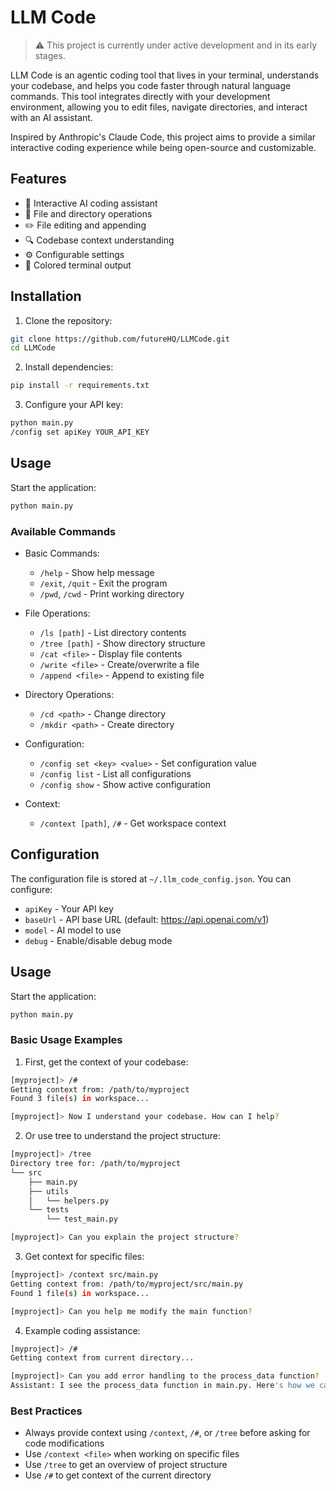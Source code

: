 # LLM Code

> ⚠️ This project is currently under active development and in its early stages.

LLM Code is an agentic coding tool that lives in your terminal, understands your codebase, and helps you code faster through natural language commands. This tool integrates directly with your development environment, allowing you to edit files, navigate directories, and interact with an AI assistant.

Inspired by Anthropic's Claude Code, this project aims to provide a similar interactive coding experience while being open-source and customizable.

## Features

- 🤖 Interactive AI coding assistant
- 📁 File and directory operations
- ✏️ File editing and appending
- 🔍 Codebase context understanding
- ⚙️ Configurable settings
- 🌈 Colored terminal output

## Installation

1. Clone the repository:
```bash
git clone https://github.com/futureHQ/LLMCode.git
cd LLMCode
```

2. Install dependencies:
```bash
pip install -r requirements.txt
```

3. Configure your API key:
```bash
python main.py
/config set apiKey YOUR_API_KEY
```

## Usage

Start the application:
```bash
python main.py
```

### Available Commands

- Basic Commands:
  - `/help` - Show help message
  - `/exit`, `/quit` - Exit the program
  - `/pwd`, `/cwd` - Print working directory

- File Operations:
  - `/ls [path]` - List directory contents
  - `/tree [path]` - Show directory structure
  - `/cat <file>` - Display file contents
  - `/write <file>` - Create/overwrite a file
  - `/append <file>` - Append to existing file

- Directory Operations:
  - `/cd <path>` - Change directory
  - `/mkdir <path>` - Create directory

- Configuration:
  - `/config set <key> <value>` - Set configuration value
  - `/config list` - List all configurations
  - `/config show` - Show active configuration

- Context:
  - `/context [path]`, `/#` - Get workspace context

## Configuration

The configuration file is stored at `~/.llm_code_config.json`. You can configure:

- `apiKey` - Your API key
- `baseUrl` - API base URL (default: https://api.openai.com/v1)
- `model` - AI model to use
- `debug` - Enable/disable debug mode

## Usage

Start the application:
```bash
python main.py
```

### Basic Usage Examples

1. First, get the context of your codebase:
```bash
[myproject]> /# 
Getting context from: /path/to/myproject
Found 3 file(s) in workspace...

[myproject]> Now I understand your codebase. How can I help?
```

2. Or use tree to understand the project structure:
```bash
[myproject]> /tree
Directory tree for: /path/to/myproject
└── src
    ├── main.py
    ├── utils
    │   └── helpers.py
    └── tests
        └── test_main.py

[myproject]> Can you explain the project structure?
```

3. Get context for specific files:
```bash
[myproject]> /context src/main.py
Getting context from: /path/to/myproject/src/main.py
Found 1 file(s) in workspace...

[myproject]> Can you help me modify the main function?
```

4. Example coding assistance:
```bash
[myproject]> /# 
Getting context from current directory...

[myproject]> Can you add error handling to the process_data function?
Assistant: I see the process_data function in main.py. Here's how we can add error handling...
```

### Best Practices
- Always provide context using `/context`, `/#`, or `/tree` before asking for code modifications
- Use `/context <file>` when working on specific files
- Use `/tree` to get an overview of project structure
- Use `/#` to get context of the current directory

